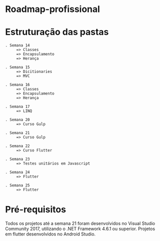 ﻿# Roadmap-profissional
 
# Estruturação das pastas
 	. Semana 14
	     => Classes		  
	     => Encapsulamento
	     => Herança	

	. Semana 15
	     => Dicitionaries
	     => MVC

	. Semana 16
	     => Classes		  
	     => Encapsulamento
	     => Herança

	. Semana 17
	     => LINQ
	     
	. Semana 20
	     => Curso Gulp 

	. Semana 21
	     => Curso Gulp

	. Semana 22
	     => Curso Flutter

	. Semana 23
	     => Testes unitários em Javascript
        
	. Semana 24
	     => Flutter

	. Semana 25
	     => Flutter
	

# Pré-requisitos
 Todos os projetos até a semana 21 foram desenvolvidos no Visual Studio Community 2017, utilizando o .NET Framework 4.6.1 ou superior.
 Projetos em flutter desenvolvidos no Android Studio.

